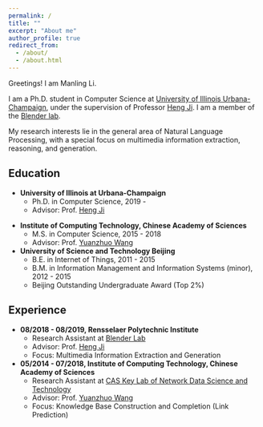 ```yaml
---
permalink: /
title: ""
excerpt: "About me"
author_profile: true
redirect_from: 
  - /about/
  - /about.html
---
```


Greetings! I am Manling Li.

I am a Ph.D. student in Computer Science at [University of Illinois Urbana-Champaign](https://illinois.edu/), under the supervision of Professor [Heng Ji](http://blender.cs.illinois.edu/hengji.html). I am a member of the [Blender lab](http://blender.cs.illinois.edu/index.html). 
<!-- Prior to UIUC, I got my master's degree from [Institute of Computing Technology](http://www.ict.ac.cn/), [Chinese Academy of Sciences](http://www.cas.cn/) in 2018, and received my bachelor's degree from [University of Science and Technology Beijing](http://www.ustb.edu.cn/index.asp) with Beijing Outstanding Undergraduate Award in 2015. -->
My research interests lie in the general area of Natural Language Processing, with a special focus on multimedia information extraction, reasoning, and generation.

Education
------
<!-- ### Education -->
  * **University of Illinois at Urbana-Champaign**
    * Ph.D. in Computer Science, 2019 -
    * Advisor: Prof. [Heng Ji](http://blender.cs.illinois.edu/hengji.html) 
<!-- **Rensselaer Polytechnic Institute** -->
  * **Institute of Computing Technology, Chinese Academy of Sciences**
    * M.S. in Computer Science, 2015 - 2018
    * Advisor: Prof. [Yuanzhuo Wang](http://sourcedb.ict.cas.cn/cn/jssrck/201011/t20101122_3025790.html) 
  * **University of Science and Technology Beijing**
    * B.E. in Internet of Things, 2011 - 2015
    * B.M. in Information Management and Information Systems (minor), 2012 - 2015
    * Beijing Outstanding Undergraduate Award (Top 2%)

<!-- Publications
------ -->


Experience
------
  * **08/2018 - 08/2019, Rensselaer Polytechnic Institute**
    * Research Assistant at [Blender Lab](http://blender.cs.illinois.edu/index.html)
    * Advisor: Prof. [Heng Ji](http://blender.cs.illinois.edu/hengji.html)
    * Focus: Multimedia Information Extraction and Generation
  * **05/2014 - 07/2018, Institute of Computing Technology, Chinese Academy of Sciences**
    * Research Assistant at [CAS Key Lab of Network Data Science and Technology](http://www.bigdatalab.ac.cn/lab/lab/english)
    * Advisor: Prof. [Yuanzhuo Wang](http://sourcedb.ict.cas.cn/cn/jssrck/201011/t20101122_3025790.html)
    * Focus: Knowledge Base Construction and Completion (Link Prediction)
